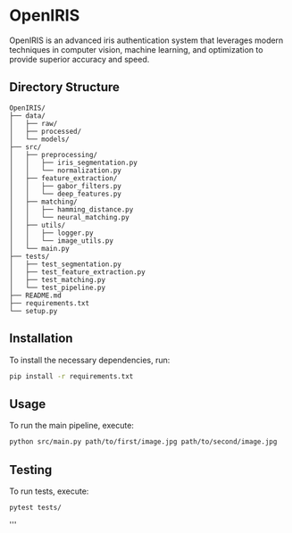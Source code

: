 # OpenIRIS

OpenIRIS is an advanced iris authentication system that leverages modern techniques in computer vision, machine learning, and optimization to provide superior accuracy and speed.

## Directory Structure

```
OpenIRIS/
├── data/
│   ├── raw/
│   ├── processed/
│   └── models/
├── src/
│   ├── preprocessing/
│   │   ├── iris_segmentation.py
│   │   └── normalization.py
│   ├── feature_extraction/
│   │   ├── gabor_filters.py
│   │   └── deep_features.py
│   ├── matching/
│   │   ├── hamming_distance.py
│   │   └── neural_matching.py
│   ├── utils/
│   │   ├── logger.py
│   │   └── image_utils.py
│   └── main.py
├── tests/
│   ├── test_segmentation.py
│   ├── test_feature_extraction.py
│   ├── test_matching.py
│   └── test_pipeline.py
├── README.md
├── requirements.txt
└── setup.py
```

## Installation

To install the necessary dependencies, run:
```bash
pip install -r requirements.txt
```

## Usage

To run the main pipeline, execute:
```bash
python src/main.py path/to/first/image.jpg path/to/second/image.jpg
```

## Testing

To run tests, execute:
```bash
pytest tests/
```
'''
